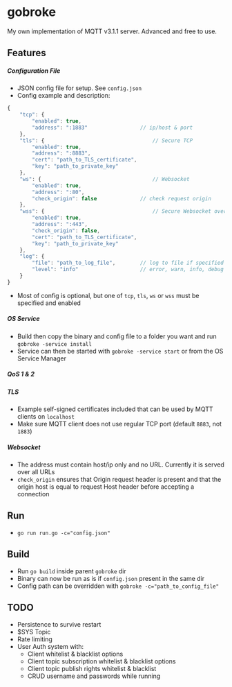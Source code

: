 # gobroke
My own implementation of MQTT v3.1.1 server. Advanced and free to use.

## Features
##### Configuration File
* JSON config file for setup. See `config.json`
* Config example and description:
```javascript
{
	"tcp": {
		"enabled": true,
		"address": ":1883"                 // ip/host & port
	},
	"tls": {                                   // Secure TCP
		"enabled": true,
		"address": ":8883",
		"cert": "path_to_TLS_certificate",
		"key": "path_to_private_key"
	},
	"ws": {                                    // Websocket
		"enabled": true,
		"address": ":80",
		"check_origin": false              // check request origin
	},
	"wss": {                                   // Secure Websocket over HTTPS
		"enabled": true,
		"address": ":443",
		"check_origin": false,
		"cert": "path_to_TLS_certificate",
		"key": "path_to_private_key"
	},
	"log": {
		"file": "path_to_log_file",        // log to file if specified
		"level": "info"                    // error, warn, info, debug
	}
}
```
* Most of config is optional, but one of `tcp`, `tls`, `ws` or `wss` must be specified and enabled
##### OS Service
* Build then copy the binary and config file to a folder you want and run `gobroke -service install`
* Service can then be started with `gobroke -service start` or from the OS Service Manager
##### QoS 1 & 2
##### TLS
* Example self-signed certificates included that can be used by MQTT clients on `localhost`
* Make sure MQTT client does not use regular TCP port (default `8883`, not `1883`)
##### Websocket
* The address must contain host/ip only and no URL. Currently it is served over all URLs
* `check_origin` ensures that Origin request header is present and that the origin host is equal to request Host header before accepting a connection

## Run
* `go run run.go -c="config.json"`

## Build
* Run `go build` inside parent `gobroke` dir
* Binary can now be run as is if `config.json` present in the same dir
* Config path can be overridden with `gobroke -c="path_to_config_file"`

## TODO
* Persistence to survive restart
* $SYS Topic
* Rate limiting
* User Auth system with:
    * Client whitelist & blacklist options
    * Client topic subscription whitelist & blacklist options
    * Client topic publish rights whitelist & blacklist
    * CRUD username and passwords while running
